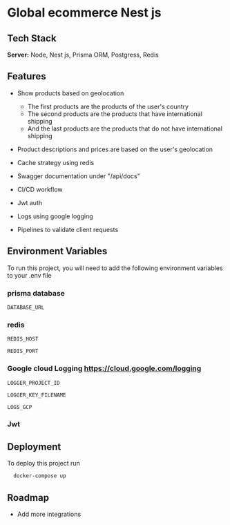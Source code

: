 
# Global ecommerce Nest js




## Tech Stack

**Server:** Node, Nest js, Prisma ORM, Postgress, Redis


## Features

- Show products based on geolocation
    - The first products are the products of the user's country
    - The second products are the products that have international shipping
    - And the last products are the products that do not have international shipping
 
- Product descriptions and prices are based on the user's geolocation
- Cache strategy using redis
- Swagger documentation under "/api/docs"
- CI/CD workflow
- Jwt auth
- Logs using google logging
- Pipelines to validate client requests


## Environment Variables

To run this project, you will need to add the following environment variables to your .env file

### prisma database
`DATABASE_URL`

### redis
`REDIS_HOST`

`REDIS_PORT`

### Google cloud Logging  https://cloud.google.com/logging
`LOGGER_PROJECT_ID`

`LOGGER_KEY_FILENAME`

`LOGS_GCP`

### Jwt

## Deployment

To deploy this project run

```bash
  docker-compose up
```

## Roadmap


- Add more integrations

